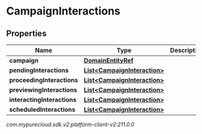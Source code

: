 # CampaignInteractions


## Properties

| Name | Type | Description | Notes |
| ------------ | ------------- | ------------- | ------------- |
| **campaign** | [**DomainEntityRef**](DomainEntityRef) |  |  [optional] |
| **pendingInteractions** | [**List&lt;CampaignInteraction&gt;**](CampaignInteraction) |  |  [optional] |
| **proceedingInteractions** | [**List&lt;CampaignInteraction&gt;**](CampaignInteraction) |  |  [optional] |
| **previewingInteractions** | [**List&lt;CampaignInteraction&gt;**](CampaignInteraction) |  |  [optional] |
| **interactingInteractions** | [**List&lt;CampaignInteraction&gt;**](CampaignInteraction) |  |  [optional] |
| **scheduledInteractions** | [**List&lt;CampaignInteraction&gt;**](CampaignInteraction) |  |  [optional] |




_com.mypurecloud.sdk.v2:platform-client-v2:211.0.0_
